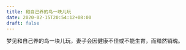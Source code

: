 ```yaml
---
title: 和自己养的鸟一块儿玩
date: 2020-02-15T20:54:12+08:00
draft: false
---
```


梦见和自己养的鸟一块儿玩，妻子会因健康不佳或不能生育，而黯然销魂。